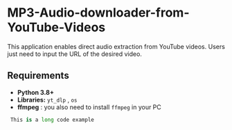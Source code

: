 # MP3-Audio-downloader-from-YouTube-Videos
This application enables direct audio extraction from YouTube videos. Users just need to input the URL of the desired video.



## Requirements

- **Python 3.8+**
- **Libraries:** `yt_dlp` , `os`
- **ffmpeg** : you also need to install `ffmpeg` in your PC


```python
 This is a long code example

```




